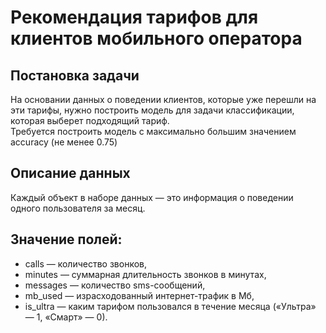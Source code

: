 <h1>Рекомендация тарифов для клиентов мобильного оператора</h1>
<h2>Постановка задачи</h2>
На основании данных о поведении клиентов, которые уже перешли на эти тарифы, нужно построить модель для задачи классификации, которая выберет подходящий тариф. <br />
Требуется построить модель с максимально большим значением accuracy (не менее  0.75)
<h2>Описание данных</h2>
Каждый объект в наборе данных — это информация о поведении одного пользователя за месяц. <br />
<h2>Значение полей:</h2>
<ul>
<li>сalls — количество звонков,<br />
<li>minutes — суммарная длительность звонков в минутах,<br />
<li>messages — количество sms-сообщений,<br />
<li>mb_used — израсходованный интернет-трафик в Мб,<br />
<li>is_ultra — каким тарифом пользовался в течение месяца («Ультра» — 1, «Смарт» — 0).
</ul>
